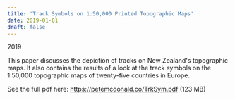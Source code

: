 ```yaml
---
title: 'Track Symbols on 1:50,000 Printed Topographic Maps'
date: 2019-01-01
draft: false
---
```

2019

This paper discusses the depiction of tracks on New Zealand's topographic maps. It also contains the results of a look at the track symbols on the 1:50,000 topographic maps of twenty-five countries in Europe.

See the full pdf here: <a href="https://petemcdonald.co/TrkSym.pdf" target="_blank">https://petemcdonald.co/TrkSym.pdf</a> (123 MB)
